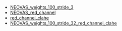 
- [NEOVAS_weights_100_stride_3](results/NEOVAS_weights_100_stride_3/report/index.html)
- [NEOVAS_red_channel](results/NEOVAS_red_channel/report/index.html)
- [red_channel_clahe](results/red_channel_clahe)
- [NEOVAS_weights_100_stride_32_red_channel_clahe](results/NEOVAS_weights_100_stride_32_red_channel_clahe/report/index.html)
<!---
## Welcome to GitHub Pages

You can use the [editor on GitHub](https://github.com/adrian-macak/diploam-github.io/edit/main/docs/index.md) to maintain and preview the content for your website in Markdown files.

Whenever you commit to this repository, GitHub Pages will run [Jekyll](https://jekyllrb.com/) to rebuild the pages in your site, from the content in your Markdown files.

### Markdown

Markdown is a lightweight and easy-to-use syntax for styling your writing. It includes conventions for

```markdown
Syntax highlighted code block

# Header 1
## Header 2
### Header 3

- Bulleted
- List

1. Numbered
2. List

**Bold** and _Italic_ and `Code` text

[Link](url) and ![Image](src)
```

For more details see [Basic writing and formatting syntax](https://docs.github.com/en/github/writing-on-github/getting-started-with-writing-and-formatting-on-github/basic-writing-and-formatting-syntax).

### Jekyll Themes

Your Pages site will use the layout and styles from the Jekyll theme you have selected in your [repository settings](https://github.com/adrian-macak/diploam-github.io/settings/pages). The name of this theme is saved in the Jekyll `_config.yml` configuration file.

### Support or Contact

Having trouble with Pages? Check out our [documentation](https://docs.github.com/categories/github-pages-basics/) or [contact support](https://support.github.com/contact) and we’ll help you sort it out.
-->
